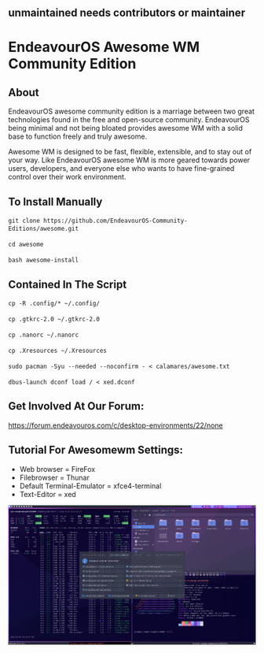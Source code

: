 ## unmaintained needs contributors or maintainer

# EndeavourOS Awesome WM Community Edition

## About
EndeavourOS awesome community edition is a marriage between two great technologies found in the free and open-source community. EndeavourOS being minimal and not being bloated provides awesome WM with a solid base to function freely and truly awesome.

Awesome WM is designed to be fast, flexible, extensible, and to stay out of your way. Like EndeavourOS awesome WM is more geared towards power users, developers, and everyone else who wants to have fine-grained control over their work environment.

## To Install Manually

    git clone https://github.com/EndeavourOS-Community-Editions/awesome.git

    cd awesome

    bash awesome-install
   
## Contained In The Script
    cp -R .config/* ~/.config/
        
    cp .gtkrc-2.0 ~/.gtkrc-2.0
    
    cp .nanorc ~/.nanorc
    
    cp .Xresources ~/.Xresources
  
    sudo pacman -Syu --needed --noconfirm - < calamares/awesome.txt
    
    dbus-launch dconf load / < xed.dconf
    
## Get Involved At Our Forum:
https://forum.endeavouros.com/c/desktop-environments/22/none

## Tutorial For Awesomewm Settings:
- Web browser               =   FireFox
- Filebrowser               =   Thunar
- Default Terminal-Emulator =   xfce4-terminal
- Text-Editor               =   xed


![awesome](https://raw.githubusercontent.com/EndeavourOS-Community-Editions/awesome/master/awesome-screenshot.png)
